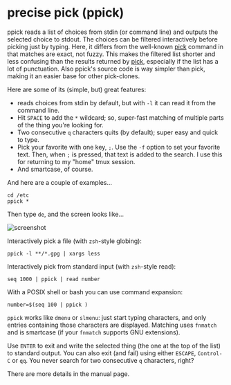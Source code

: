 precise pick (ppick)
=====
ppick reads a list of choices from stdin (or command line) and outputs the selected choice to stdout. The choices can be filtered interactively before picking just by typing. Here, it differs from the well-known [pick](https://github.com/mptre/pick) command in that matches are exact, not fuzzy. This makes the filtered list shorter and less confusing than the results returned by [pick](https://github.com/mptre/pick), especially if the list has a lot of punctuation. Also ppick's source code is way simpler than pick, making it an easier base for other pick-clones. 

Here are some of its (simple, but) great features:

- reads choices from stdin by default, but with `-l` it can read it from the command line.
- Hit `SPACE` to add the `*` wildcard; so, super-fast matching of multiple parts of the thing you're looking for.
- Two consecutive `q` characters quits (by default); super easy and quick to type.
- Pick your favorite with one key, `;`.  Use the `-f` option to set your favorite text.  Then, when `;` is pressed, that text is added to the search.  I use this for returning to my "home" tmux session.
- And smartcase, of course.

And here are a couple of examples...

    cd /etc
    ppick *

Then type `de`, and the screen looks like...

![screenshot](https://raw.githubusercontent.com/smblott-github/tpick/master/misc/screenshot1.png)

Interactively pick a file (with `zsh`-style globing):

    ppick -l **/*.gpg | xargs less

Interactively pick from standard input (with `zsh`-style read):

    seq 1000 | ppick | read number

With a POSIX shell or bash you can use command expansion:

    number=$(seq 100 | ppick )

`ppick` works like `dmenu` or `slmenu`: just start typing characters, and only entries containing those characters are displayed.  Matching uses `fnmatch` and is smartcase (if your `fnmatch` supports GNU extensions).

Use `ENTER` to exit and write the selected thing (the one at the top of the list) to standard output.  You can also exit (and fail) using either `ESCAPE`, `Control-C` or `qq`.  You never search for two consecutive `q` characters, right?

There are more details in the manual page.
